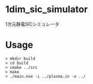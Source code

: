 # 1dim_sic_simulator
1次元静電SICシミュレータ

# Usage
```
> mkdir build
> cd build
> cmake ../src
> make
> ./main.exe -i ../plasma.in -o ../
```
